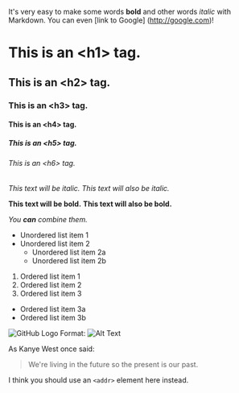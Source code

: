 It's very easy to make some words **bold** and other words *italic* with Markdown. You can even [link to Google] (http://google.com)!


# This is an \<h1> tag.
## This is an \<h2> tag.
### This is an \<h3> tag.
#### This is an \<h4> tag.
##### This is an \<h5> tag.
###### This is an \<h6> tag.


*This text will be italic.*
_This text will also be italic._

**This text will be bold.**
__This text will also be bold.__

_You **can** combine them._

* Unordered list item 1
* Unordered list item 2
  * Unordered list item 2a
  * Unordered list item 2b

1. Ordered list item 1
2. Ordered list item 2
3. Ordered list item 3
  * Ordered list item 3a
  * Ordered list item 3b
  
![GitHub Logo](/images/logo.png)
Format: ![Alt Text](url)

As Kanye West once said:

> We're living in the future so
> the present is our past.

I think you should use an `<addr>` element here instead.
